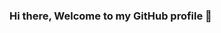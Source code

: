 ### Hi there, Welcome to my GitHub profile 👋

<!--
**Hassan1503/Hassan1503** is a ✨ _special_ ✨ repository because its `README.md` (this file) appears on your GitHub profile.

Here are some ideas to get you started:

- 🔭 I’m currently working as ... Research Assistant in North South University
- 🌱 I’m currently learning ... Keras
- 👯 I’m looking to collaborate on ... MATLAB
- 🤔 I’m looking for help with ... Python
- 💬 Ask me about ... MATLAB
- 📫 How to reach me: ... [Personal Website] (https://sites.google.com/northsouth.edu/hassan/home)
- ⚡ Fun fact: ... Die to Live
-->
